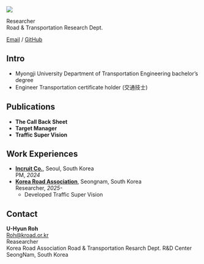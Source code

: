 
  </div> <img data-v-239a319a="" src="https://cdn.wikirby.com/thumb/c/ca/KatFL_Wise_Waddle_Dee_screenshot.png/250px-KatFL_Wise_Waddle_Dee_screenshot.png" class="profile"> <div data-v-239a319a="" class="content has-text-centered"><p>Researcher<br>
Road &amp; Transportation Research Dept.</p>
<p><a href="mailto:roh@kroad.or.kr">Email</a> / <a href="https://github.com/imonkfcwifi">GitHub</a></p>
</div></div></div></div> <div data-v-3530fdca="" class="body-column is-padding-vertical-4 content"><div data-v-3530fdca="" class="is-padding-horizontal-2"><div data-v-3530fdca=""><div data-v-3530fdca="" class="is-padding-bottom-4"><h2>Intro</h2>
<ul>
<li>Myongji University Department of Transportation Engineering bachelor’s degree</li>
<li>Engineer Transportation certificate holder (交通技士)</li>
</ul>
</div></div><div data-v-3530fdca=""><div data-v-3530fdca="" class="is-padding-bottom-4"><h2>Publications</h2>
<ul>
<li><strong>The Call Back Sheet</strong></li>
<li><strong>Target Manager</strong></li>
<li><strong>Traffic Super Vision</strong></li>
</ul>
</div></div><div data-v-3530fdca=""><div data-v-3530fdca="" class="is-padding-bottom-4"><h2>Work Experiences</h2>
<ul>
<li><strong><a href="https://www.incruit.com/">Incruit Co.</a></strong>, Seoul, South Korea<br>
PM, <em>2024</em></li>
<li><strong><a href="https://www.kroad.or.kr/">Korea Road Association</a></strong>, Seongnam, South Korea<br>
Researcher, <em>2025-</em>
<ul>
<li>Developed Traffic Super Vision</li>
</ul>
</li>
</ul>
</div></div><div data-v-3530fdca=""><div data-v-3530fdca="" class="is-padding-bottom-4"><h2>Contact</h2>
<p><strong>U-Hyun Roh</strong><br>
<a href="mailto:Roh@kroad.or.kr">Roh@kroad.or.kr</a><br>
Reasearcher<br>
Korea Road Association Road &amp; Transportation Resarch Dept. R&amp;D Center<br>
SeongNam, South Korea</p>
